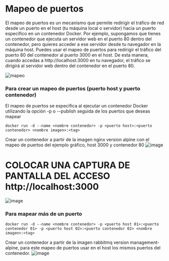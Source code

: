 # Mapeo de puertos
El mapeo de puertos es un mecanismo que permite redirigir el tráfico de red desde un puerto en el host (tu máquina local o servidor) hacia un puerto específico en un contenedor Docker.
Por ejemplo, supongamos que tienes un contenedor que ejecuta un servidor web en el puerto 80 dentro del contenedor, pero quieres acceder a ese servidor desde tu navegador en la máquina host. Puedes usar el mapeo de puertos para redirigir el tráfico del puerto 80 del contenedor al puerto 3000 en el host. De esta manera, cuando accedas a http://localhost:3000 en tu navegador, el tráfico se dirigirá al servidor web dentro del contenedor en el puerto 80.

![mapeo](imagenes/mapeoPuertos.PNG)

### Para crear un mapeo de puertos (puerto host y puerto contenedor)
El mapeo de puertos se especifica al ejecutar un contenedor Docker utilizando la opción -p o --publish seguida de los puertos que deseas mapear
```
docker run -d --name <nombre contenedor> -p <puerto host>:<puerto contenedor> <nombre imagen>:<tag>

```
Crear un contenedor a partir de la imagen nginx version alpine con el mapeo de puertos del ejemplo gráfico, host 3000 y contenedor 80
![image](https://github.com/JorMath/2024A-ISWD633-GR2/assets/94020880/d540a73e-dbec-4661-b10c-9d0284ac6324)


# COLOCAR UNA CAPTURA DE PANTALLA  DEL ACCESO http://localhost:3000
![image](https://github.com/JorMath/2024A-ISWD633-GR2/assets/94020880/710de345-ff7e-4b30-8363-101435aa7ed2)


### Para mapear más de un puerto

```
docker run -d --name <nombre contenedor> -p <puerto host 01>:<puerto contenedor 01> -p <puerto host 02>:<puerto contenedor 02> <nombre imagen>:<tag>
```

Crear un contenedor a partir de la imagen rabbitmq version management-alpine, para este mapeo de puertos usar en el host los mismos puertos del contenedor.
![image](https://github.com/JorMath/2024A-ISWD633-GR2/assets/94020880/7e79b701-fc10-4dcd-9875-304e7a64345f)

